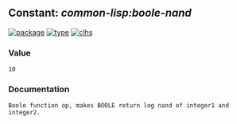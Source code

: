 ## Constant: ***common-lisp:boole-nand***
[![package](https://img.shields.io/badge/Package-COMMON--LISP-5f9ea0.svg?style=social&colorA=999999)](../) [![type](https://img.shields.io/badge/Type-Constant-5f9ea0.svg?style=social&colorA=999999)](../#constant) [![clhs](https://img.shields.io/badge/CLHS-BOOLE--NAND-5f9ea0.svg?style=social&colorA=999999)](http://www.lispworks.com/documentation/HyperSpec/Body/v_b_1_b.htm) 
### Value
```
10
```
### Documentation
```
Boole function op, makes BOOLE return log nand of integer1 and integer2.
```
